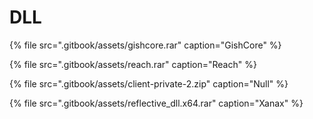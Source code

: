 # DLL

{% file src=".gitbook/assets/gishcore.rar" caption="GishCore" %}

{% file src=".gitbook/assets/reach.rar" caption="Reach" %}

{% file src=".gitbook/assets/client-private-2.zip" caption="Null" %}

{% file src=".gitbook/assets/reflective\_dll.x64.rar" caption="Xanax" %}



